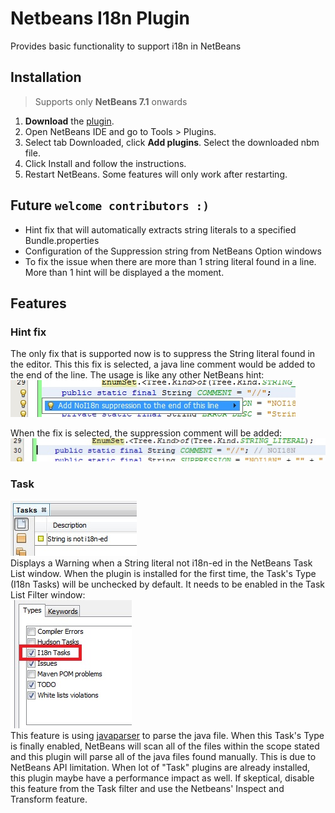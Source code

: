# Netbeans I18n Plugin
Provides basic functionality to support i18n in NetBeans

## Installation
> Supports only __NetBeans 7.1__ onwards  
1. __Download__ the [plugin](https://github.com/downloads/ceilfors/netbeans-i18n-plugin/netbeans-i18n-plugin-1.0.nbm).
1. Open NetBeans IDE and go to Tools > Plugins.
1. Select tab Downloaded, click __Add plugins__. Select the downloaded nbm file.
1. Click Install and follow the instructions.
1. Restart NetBeans. Some features will only work after restarting.

## Future `welcome contributors :)`
* Hint fix that will automatically extracts string literals to a specified Bundle.properties
* Configuration of the Suppression string from NetBeans Option windows
* To fix the issue when there are more than 1 string literal found in a line. More than 1 hint will be displayed a the moment.

## Features
### Hint fix  
The only fix that is supported now is to suppress the String literal found in the editor. This this fix is selected, a java line comment would be added to the end of the line. The usage is like any other NetBeans hint:  
![show_hint.jpg](https://github.com/ceilfors/netbeans-i18n-plugin/raw/master/wiki/show_hint.jpg)  
  
When the fix is selected, the suppression comment will be added:  
![suppression_applied.jpg](https://github.com/ceilfors/netbeans-i18n-plugin/raw/master/wiki/suppression_applied.jpg)

### Task  
![task.jpg](https://github.com/ceilfors/netbeans-i18n-plugin/raw/master/wiki/task.jpg)  
Displays a Warning when a String literal not i18n-ed in the NetBeans Task List window. When the plugin is installed for the first time, the Task's Type (I18n Tasks) will be unchecked by default. It needs to be enabled in the Task List Filter window:  
![task_list.jpg](https://github.com/ceilfors/netbeans-i18n-plugin/raw/master/wiki/task_list.jpg)  
This feature is using [javaparser](http://code.google.com/p/javaparser/) to parse the java file. When this Task's Type is finally enabled, NetBeans will scan all of the files within the scope stated and this plugin will parse all of the java files found manually. This is due to NetBeans API limitation. When lot of "Task" plugins are already installed, this plugin maybe have a performance impact as well. If skeptical, disable this feature from the Task filter and use the Netbeans' Inspect and Transform feature.